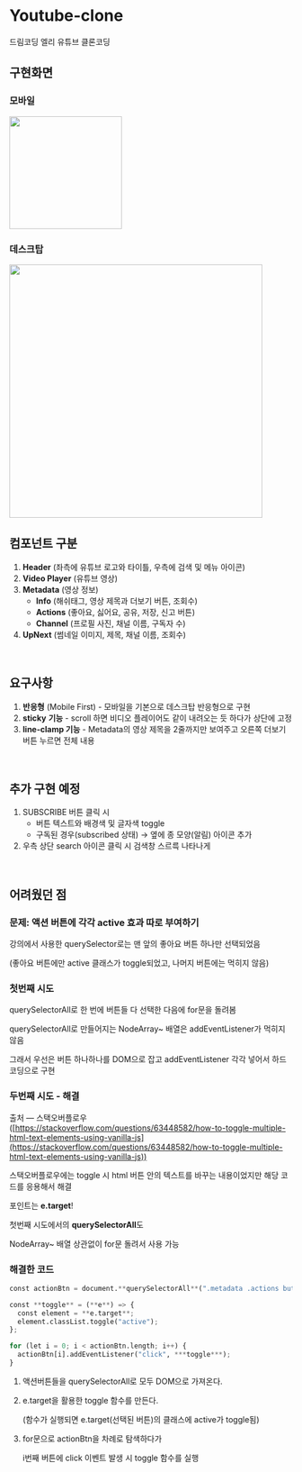 # Youtube-clone
드림코딩 엘리 유튜브 클론코딩
<br/>

## 구현화면
### 모바일
<img src="https://i.esdrop.com/d/KwrGH1p1Zl/JZQ54lv8dn.png" width="200" height="auto">

### 데스크탑
<img src="https://i.esdrop.com/d/KwrGH1p1Zl/82DC6S6ymp.png" width="450" height="auto">
<br/>

## 컴포넌트 구분
1. **Header** (좌측에 유튜브 로고와 타이틀, 우측에 검색 및 메뉴 아이콘)
2. **Video Player** (유튜브 영상)
3. **Metadata** (영상 정보)
    - **Info** (해쉬태그, 영상 제목과 더보기 버튼, 조회수)
    - **Actions** (좋아요, 싫어요, 공유, 저장, 신고 버튼)
    - **Channel** (프로필 사진, 채널 이름, 구독자 수)
4. **UpNext** (썸네일 이미지, 제목, 채널 이름, 조회수)
<br/>

## 요구사항
1. **반응형** (Mobile First) - 모바일을 기본으로 데스크탑 반응형으로 구현
2. **sticky** **기능** - scroll 하면 비디오 플레이어도 같이 내려오는 듯 하다가 상단에 고정
3. **line-clamp 기능** - Metadata의 영상 제목을 2줄까지만 보여주고 오른쪽 더보기 버튼 누르면 전체 내용 
<br/>

## 추가 구현 예정
1. SUBSCRIBE 버튼 클릭 시
    - 버튼 텍스트와 배경색 및 글자색 toggle
    - 구독된 경우(subscribed 상태) → 옆에 종 모양(알림) 아이콘 추가
2. 우측 상단 search 아이콘 클릭 시 검색창 스르륵 나타나게
<br/>

## 어려웠던 점
### 문제: 액션 버튼에 각각 active 효과 따로 부여하기

강의에서 사용한 querySelector로는 맨 앞의 좋아요 버튼 하나만 선택되었음

(좋아요 버튼에만 active 클래스가 toggle되었고, 나머지 버튼에는 먹히지 않음)

### 첫번째 시도

querySelectorAll로 한 번에 버튼들 다 선택한 다음에 for문을 돌려봄

querySelectorAll로 만들어지는 NodeArray~ 배열은 addEventListener가 먹히지 않음

그래서 우선은 버튼 하나하나를 DOM으로 잡고 addEventListener 각각 넣어서 하드코딩으로 구현

### 두번째 시도 - 해결

출처 — 스택오버플로우 ([https://stackoverflow.com/questions/63448582/how-to-toggle-multiple-html-text-elements-using-vanilla-js](https://stackoverflow.com/questions/63448582/how-to-toggle-multiple-html-text-elements-using-vanilla-js))

스택오버플로우에는 toggle 시 html 버튼 안의 텍스트를 바꾸는 내용이었지만 해당 코드를 응용해서 해결

포인트는 **e.target**! 

첫번째 시도에서의 **querySelectorAll**도

NodeArray~ 배열 상관없이 for문 돌려서 사용 가능

### 해결한 코드

```python
const actionBtn = document.**querySelectorAll**(".metadata .actions button i");

const **toggle** = (**e**) => {
  const element = **e.target**;
  element.classList.toggle("active");
};

for (let i = 0; i < actionBtn.length; i++) {
  actionBtn[i].addEventListener("click", ***toggle***);
}
```

1. 액션버튼들을 querySelectorAll로 모두 DOM으로 가져온다.
2. e.target을 활용한 toggle 함수를 만든다.

    (함수가 실행되면 e.target(선택된 버튼)의 클래스에 active가 toggle됨)

3. for문으로 actionBtn을 차례로 탐색하다가 

    i번째 버튼에 click 이벤트 발생 시 toggle 함수를 실행
